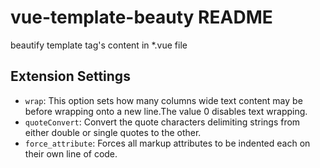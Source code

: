 # vue-template-beauty README

beautify template tag's content in \*.vue file

## Extension Settings

-   `wrap`: This option sets how many columns wide text content may be before wrapping onto a new line.The value 0 disables text wrapping.
-   `quoteConvert`: Convert the quote characters delimiting strings from either double or single quotes to the other.
-   `force_attribute`: Forces all markup attributes to be indented each on their own line of code.
